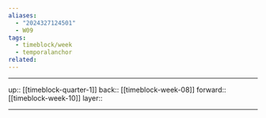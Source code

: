 ```yaml
---
aliases:
  - "2024327124501"
  - W09
tags:
  - timeblock/week
  - temporalanchor
related:
---
```




***

up:: [[timeblock-quarter-1]]
back:: [[timeblock-week-08]]
forward:: [[timeblock-week-10]]
layer:: 

***
